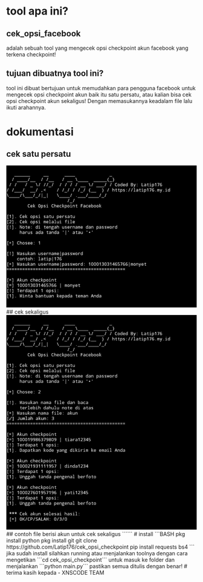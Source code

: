# tool apa ini?
## cek_opsi_facebook
adalah sebuah tool yang mengecek opsi checkpoint akun facebook
yang terkena checkpoint!
## tujuan dibuatnya tool ini?
tool ini dibuat bertujuan untuk memudahkan para pengguna facebook
untuk mengecek opsi checkpoint akun baik itu satu persatu, atau
kalian bisa cek opsi checkpoint akun sekaligus! Dengan memasukannya
keadalam file lalu ikuti arahannya.
# dokumentasi
## cek satu persatu
<img src="img/Screenshot_20211112-164942_Pydroid 3.jpg">
## cek sekaligus
<img src="img/Screenshot_20211112-165153_Pydroid 3.jpg">
## contoh file berisi akun untuk cek sekaligus
```<img src="">```
# install
```BASH
pkg install python
pkg install git
git clone https://github.com/Latip176/cek_opsi_checkpoint
pip install requests bs4
```
jika sudah install silahkan running atau menjalankan toolnya dengan
cara mengetikan ```cd cek_opsi_checkpoint``` untuk masuk ke folder dan
menjalankan ```python main.py``` pastikan semua ditulis dengan benar!
# terima kasih kepada
- XNSCODE TEAM
